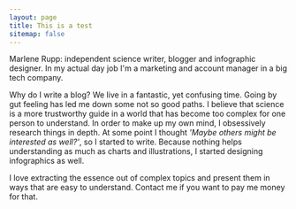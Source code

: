```yaml
---
layout: page
title: This is a test
sitemap: false
---
```


Marlene Rupp: independent science writer, blogger and infographic designer. In my actual day job I'm a marketing and account manager in a big tech company.

Why do I write a blog? We live in a fantastic, yet confusing time. Going by gut feeling has led me down some not so good paths. I believe that science is a more trustworthy guide in a world that has become too complex for one person to understand. In order to make up my own mind, I obsessively research things in depth. At some point I thought _'Maybe others might be interested as well?'_, so I started to write. Because nothing helps understanding as much as charts and illustrations, I started designing infographics as well.

I love extracting the essence out of complex topics and present them in ways that are easy to understand. Contact me if you want to pay me money for that.
